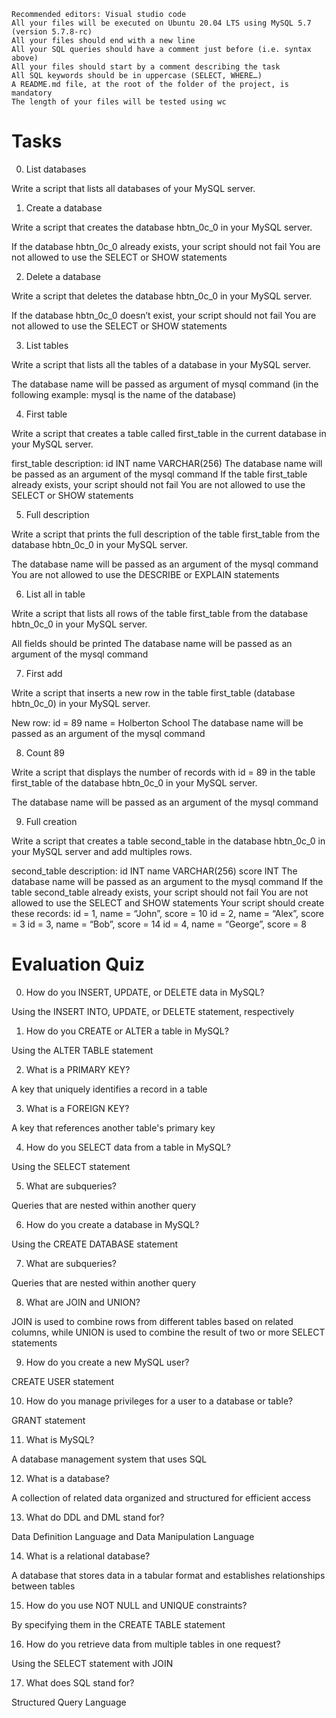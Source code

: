     Recommended editors: Visual studio code
    All your files will be executed on Ubuntu 20.04 LTS using MySQL 5.7 (version 5.7.8-rc)
    All your files should end with a new line
    All your SQL queries should have a comment just before (i.e. syntax above)
    All your files should start by a comment describing the task
    All SQL keywords should be in uppercase (SELECT, WHERE…)
    A README.md file, at the root of the folder of the project, is mandatory
    The length of your files will be tested using wc

# Tasks

0. List databases

Write a script that lists all databases of your MySQL server.

1. Create a database

Write a script that creates the database hbtn_0c_0 in your MySQL server.

If the database hbtn_0c_0 already exists, your script should not fail
You are not allowed to use the SELECT or SHOW statements

2. Delete a database

Write a script that deletes the database hbtn_0c_0 in your MySQL server.

If the database hbtn_0c_0 doesn’t exist, your script should not fail
You are not allowed to use the SELECT or SHOW statements

3. List tables

Write a script that lists all the tables of a database in your MySQL server.

The database name will be passed as argument of mysql command (in the following example: mysql is the name of the database)

4. First table

Write a script that creates a table called first_table in the current database in your MySQL server.

first_table description:
id INT
name VARCHAR(256)
The database name will be passed as an argument of the mysql command
If the table first_table already exists, your script should not fail
You are not allowed to use the SELECT or SHOW statements

5. Full description

Write a script that prints the full description of the table first_table from the database hbtn_0c_0 in your MySQL server.

The database name will be passed as an argument of the mysql command
You are not allowed to use the DESCRIBE or EXPLAIN statements

6. List all in table

Write a script that lists all rows of the table first_table from the database hbtn_0c_0 in your MySQL server.

All fields should be printed
The database name will be passed as an argument of the mysql command

7. First add

Write a script that inserts a new row in the table first_table (database hbtn_0c_0) in your MySQL server.

New row:
id = 89
name = Holberton School
The database name will be passed as an argument of the mysql command

8. Count 89

Write a script that displays the number of records with id = 89 in the table first_table of the database hbtn_0c_0 in your MySQL server.

The database name will be passed as an argument of the mysql command

9. Full creation

Write a script that creates a table second_table in the database hbtn_0c_0 in your MySQL server and add multiples rows.

second_table description:
id INT
name VARCHAR(256)
score INT
The database name will be passed as an argument to the mysql command
If the table second_table already exists, your script should not fail
You are not allowed to use the SELECT and SHOW statements
Your script should create these records:
id = 1, name = “John”, score = 10
id = 2, name = “Alex”, score = 3
id = 3, name = “Bob”, score = 14
id = 4, name = “George”, score = 8

# Evaluation Quiz

0. How do you INSERT, UPDATE, or DELETE data in MySQL?

Using the INSERT INTO, UPDATE, or DELETE statement, respectively

1. How do you CREATE or ALTER a table in MySQL?

Using the ALTER TABLE statement

2. What is a PRIMARY KEY?

A key that uniquely identifies a record in a table

3. What is a FOREIGN KEY?

A key that references another table's primary key

4. How do you SELECT data from a table in MySQL?

Using the SELECT statement

5. What are subqueries?

Queries that are nested within another query

6. How do you create a database in MySQL?

Using the CREATE DATABASE statement

7. What are subqueries?

Queries that are nested within another query

8. What are JOIN and UNION?

JOIN is used to combine rows from different tables based on related columns, while UNION is used to combine the result of two or more SELECT statements

9. How do you create a new MySQL user?

CREATE USER statement

10. How do you manage privileges for a user to a database or table?

GRANT statement

11. What is MySQL?

A database management system that uses SQL

12. What is a database?

A collection of related data organized and structured for efficient access

13. What do DDL and DML stand for?

Data Definition Language and Data Manipulation Language

14. What is a relational database?

A database that stores data in a tabular format and establishes relationships between tables

15. How do you use NOT NULL and UNIQUE constraints?

By specifying them in the CREATE TABLE statement

16. How do you retrieve data from multiple tables in one request?

Using the SELECT statement with JOIN

17. What does SQL stand for?

Structured Query Language
